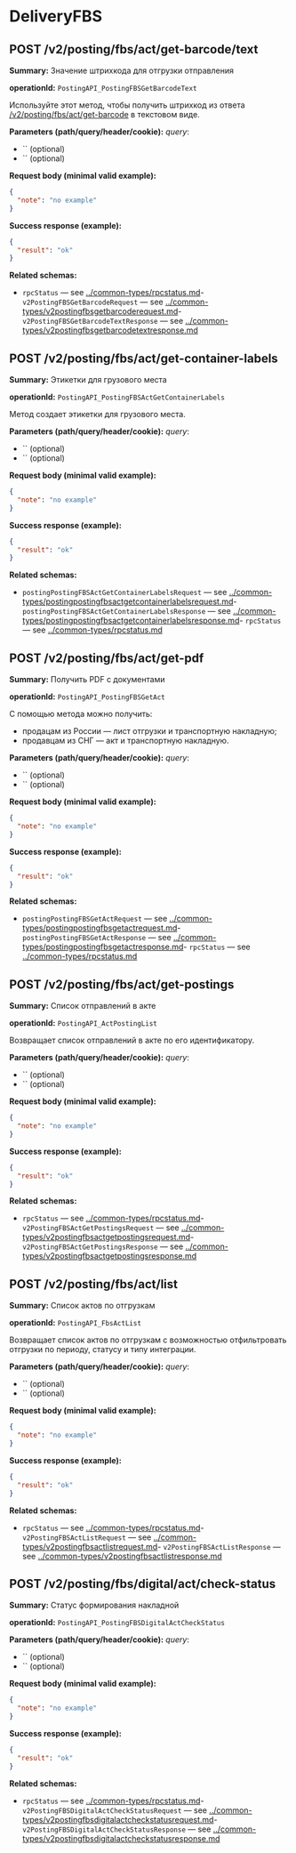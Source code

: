 # DeliveryFBS

## POST /v2/posting/fbs/act/get-barcode/text

**Summary:** Значение штрихкода для отгрузки отправления

**operationId:** `PostingAPI_PostingFBSGetBarcodeText`

Используйте этот метод, чтобы получить штрихкод из ответа
[/v2/posting/fbs/act/get-barcode](#operation/PostingAPI_PostingFBSGetBarcode) в текстовом виде.

**Parameters (path/query/header/cookie):**
_query_:
- `` (optional)
- `` (optional)

**Request body (minimal valid example):**
```json
{
  "note": "no example"
}
```

**Success response (example):**
```json
{
  "result": "ok"
}
```

**Related schemas:**
- `rpcStatus` — see [../common-types/rpcstatus.md](../common-types/rpcstatus.md)- `v2PostingFBSGetBarcodeRequest` — see [../common-types/v2postingfbsgetbarcoderequest.md](../common-types/v2postingfbsgetbarcoderequest.md)- `v2PostingFBSGetBarcodeTextResponse` — see [../common-types/v2postingfbsgetbarcodetextresponse.md](../common-types/v2postingfbsgetbarcodetextresponse.md)
## POST /v2/posting/fbs/act/get-container-labels

**Summary:** Этикетки для грузового места

**operationId:** `PostingAPI_PostingFBSActGetContainerLabels`

Метод создает этикетки для грузового места.

**Parameters (path/query/header/cookie):**
_query_:
- `` (optional)
- `` (optional)

**Request body (minimal valid example):**
```json
{
  "note": "no example"
}
```

**Success response (example):**
```json
{
  "result": "ok"
}
```

**Related schemas:**
- `postingPostingFBSActGetContainerLabelsRequest` — see [../common-types/postingpostingfbsactgetcontainerlabelsrequest.md](../common-types/postingpostingfbsactgetcontainerlabelsrequest.md)- `postingPostingFBSActGetContainerLabelsResponse` — see [../common-types/postingpostingfbsactgetcontainerlabelsresponse.md](../common-types/postingpostingfbsactgetcontainerlabelsresponse.md)- `rpcStatus` — see [../common-types/rpcstatus.md](../common-types/rpcstatus.md)
## POST /v2/posting/fbs/act/get-pdf

**Summary:** Получить PDF c документами

**operationId:** `PostingAPI_PostingFBSGetAct`

С помощью метода можно получить:
- продацам из России — лист отгрузки и транспортную накладную;
- продавцам из СНГ — акт и транспортную накладную.

**Parameters (path/query/header/cookie):**
_query_:
- `` (optional)
- `` (optional)

**Request body (minimal valid example):**
```json
{
  "note": "no example"
}
```

**Success response (example):**
```json
{
  "result": "ok"
}
```

**Related schemas:**
- `postingPostingFBSGetActRequest` — see [../common-types/postingpostingfbsgetactrequest.md](../common-types/postingpostingfbsgetactrequest.md)- `postingPostingFBSGetActResponse` — see [../common-types/postingpostingfbsgetactresponse.md](../common-types/postingpostingfbsgetactresponse.md)- `rpcStatus` — see [../common-types/rpcstatus.md](../common-types/rpcstatus.md)
## POST /v2/posting/fbs/act/get-postings

**Summary:** Список отправлений в акте

**operationId:** `PostingAPI_ActPostingList`

Возвращает список отправлений в акте по его идентификатору.

**Parameters (path/query/header/cookie):**
_query_:
- `` (optional)
- `` (optional)

**Request body (minimal valid example):**
```json
{
  "note": "no example"
}
```

**Success response (example):**
```json
{
  "result": "ok"
}
```

**Related schemas:**
- `rpcStatus` — see [../common-types/rpcstatus.md](../common-types/rpcstatus.md)- `v2PostingFBSActGetPostingsRequest` — see [../common-types/v2postingfbsactgetpostingsrequest.md](../common-types/v2postingfbsactgetpostingsrequest.md)- `v2PostingFBSActGetPostingsResponse` — see [../common-types/v2postingfbsactgetpostingsresponse.md](../common-types/v2postingfbsactgetpostingsresponse.md)
## POST /v2/posting/fbs/act/list

**Summary:** Список актов по отгрузкам

**operationId:** `PostingAPI_FbsActList`

Возвращает список актов по отгрузкам с возможностью отфильтровать отгрузки по периоду, статусу и типу интеграции.

**Parameters (path/query/header/cookie):**
_query_:
- `` (optional)
- `` (optional)

**Request body (minimal valid example):**
```json
{
  "note": "no example"
}
```

**Success response (example):**
```json
{
  "result": "ok"
}
```

**Related schemas:**
- `rpcStatus` — see [../common-types/rpcstatus.md](../common-types/rpcstatus.md)- `v2PostingFBSActListRequest` — see [../common-types/v2postingfbsactlistrequest.md](../common-types/v2postingfbsactlistrequest.md)- `v2PostingFBSActListResponse` — see [../common-types/v2postingfbsactlistresponse.md](../common-types/v2postingfbsactlistresponse.md)
## POST /v2/posting/fbs/digital/act/check-status

**Summary:** Статус формирования накладной

**operationId:** `PostingAPI_PostingFBSDigitalActCheckStatus`

**Parameters (path/query/header/cookie):**
_query_:
- `` (optional)
- `` (optional)

**Request body (minimal valid example):**
```json
{
  "note": "no example"
}
```

**Success response (example):**
```json
{
  "result": "ok"
}
```

**Related schemas:**
- `rpcStatus` — see [../common-types/rpcstatus.md](../common-types/rpcstatus.md)- `v2PostingFBSDigitalActCheckStatusRequest` — see [../common-types/v2postingfbsdigitalactcheckstatusrequest.md](../common-types/v2postingfbsdigitalactcheckstatusrequest.md)- `v2PostingFBSDigitalActCheckStatusResponse` — see [../common-types/v2postingfbsdigitalactcheckstatusresponse.md](../common-types/v2postingfbsdigitalactcheckstatusresponse.md)
